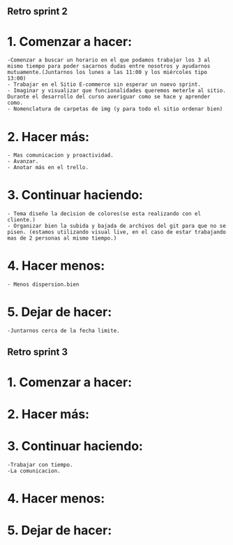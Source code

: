 ## Retro sprint 2

# 1. Comenzar a hacer:
    -Comenzar a buscar un horario en el que podamos trabajar los 3 al mismo tiempo para poder sacarnos dudas entre nosotros y ayudarnos mutuamente.(Juntarnos los lunes a las 11:00 y los miércoles tipo 13:00)
    - Trabajar en el Sitio E-commerce sin esperar un nuevo sprint.  
    - Imaginar y visualizar que funcionalidades queremos meterle al sitio. Durante el desarrollo del curso averiguar como se hace y aprender como.
    - Nomenclatura de carpetas de img (y para todo el sitio ordenar bien)
# 2. Hacer más:
    - Mas comunicacion y proactividad.
    - Avanzar.
    - Anotar más en el trello.
# 3. Continuar haciendo:
    - Tema diseño la decision de colores(se esta realizando con el cliente.)
    - Organizar bien la subida y bajada de archivos del git para que no se pisen. (estamos utilizando visual live, en el caso de estar trabajando mas de 2 personas al mismo tiempo.)
# 4. Hacer menos:
    - Menos dispersion.bien
# 5. Dejar de hacer:
    -Juntarnos cerca de la fecha limite.

## Retro sprint 3

# 1. Comenzar a hacer:
# 2. Hacer más:
# 3. Continuar haciendo:
    -Trabajar con tiempo.
    -La comunicacion.
# 4. Hacer menos:
# 5. Dejar de hacer: